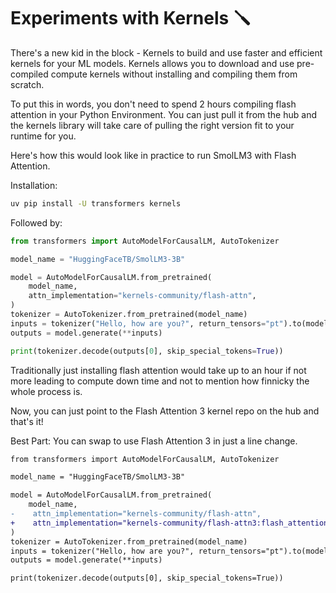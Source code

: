 # Experiments with Kernels 🪛

There's a new kid in the block - Kernels to build and use faster and efficient kernels for your ML models. Kernels allows you to download and use pre-compiled compute kernels without installing and compiling them from scratch.

To put this in words, you don't need to spend 2 hours compiling flash attention in your Python Environment. You can just pull it from the hub and the kernels library will take care of pulling the right version fit to your runtime for you.

Here's how this would look like in practice to run SmolLM3 with Flash Attention. 

Installation:

```bash
uv pip install -U transformers kernels
```

Followed by:

```python
from transformers import AutoModelForCausalLM, AutoTokenizer

model_name = "HuggingFaceTB/SmolLM3-3B"

model = AutoModelForCausalLM.from_pretrained(
    model_name,
    attn_implementation="kernels-community/flash-attn",
)
tokenizer = AutoTokenizer.from_pretrained(model_name)
inputs = tokenizer("Hello, how are you?", return_tensors="pt").to(model.device)
outputs = model.generate(**inputs)

print(tokenizer.decode(outputs[0], skip_special_tokens=True))
```

Traditionally just installing flash attention would take up to an hour if not more leading to compute down time and not to mention how finnicky the whole process is.

Now, you can just point to the Flash Attention 3 kernel repo on the hub and that's it!

Best Part: You can swap to use Flash Attention 3 in just a line change.

```diff
from transformers import AutoModelForCausalLM, AutoTokenizer

model_name = "HuggingFaceTB/SmolLM3-3B"

model = AutoModelForCausalLM.from_pretrained(
    model_name,
-    attn_implementation="kernels-community/flash-attn",
+    attn_implementation="kernels-community/flash-attn3:flash_attention",    
)
tokenizer = AutoTokenizer.from_pretrained(model_name)
inputs = tokenizer("Hello, how are you?", return_tensors="pt").to(model.device)
outputs = model.generate(**inputs)

print(tokenizer.decode(outputs[0], skip_special_tokens=True))
```